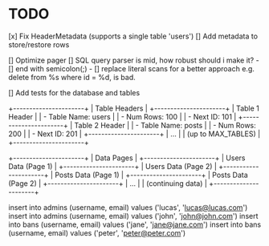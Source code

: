 # TODO

[x] Fix HeaderMetadata (supports a single table 'users')
[] Add metadata to store/restore rows
    
[] Optimize pager
[] SQL query parser is mid, how robust should i make it?
    - [] end with semicolon(;)
    - [] replace literal scans for a better approach
        e.g. delete from %s where id = %d, is bad.


[] Add tests for the database and tables

+----------------------+
|     Table Headers    |
+----------------------+
| Table 1 Header       |
| - Table Name: users  |
| - Num Rows: 100      |
| - Next ID: 101       |
+----------------------+
| Table 2 Header       |
| - Table Name: posts  |
| - Num Rows: 200      |
| - Next ID: 201       |
+----------------------+
| ...                  |
| (up to MAX_TABLES)   |
+----------------------+

+----------------------+
|      Data Pages      |
+----------------------+
| Users Data (Page 1)  |
+----------------------+
| Users Data (Page 2)  |
+----------------------+
| Posts Data (Page 1)  |
+----------------------+
| Posts Data (Page 2)  |
+----------------------+
| ...                  |
| (continuing data)    |
+----------------------+

insert into admins (username, email) values ('lucas', 'lucas@lucas.com')
insert into admins (username, email) values ('john', 'john@john.com')
insert into bans (username, email) values ('jane', 'jane@jane.com')
insert into bans (username, email) values ('peter', 'peter@peter.com')
